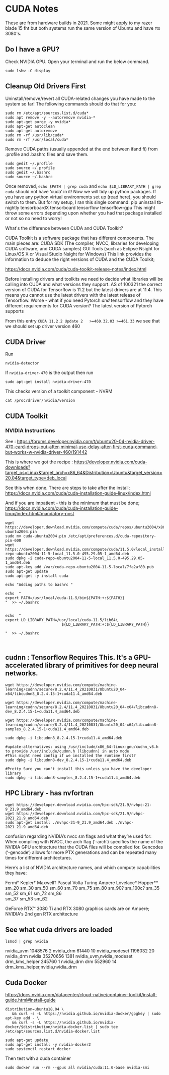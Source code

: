 # CUDA Notes

These are from hardware builds in 2021.  Some might apply to my razer blade 15 fht but both systems run the same version of Ubuntu and have rtx 3080's.

## Do I have a GPU?

Check  NVIDIA GPU. Open your terminal and run the below command.
```
sudo lshw -C display
```

## Cleanup Old Drivers First

Uninstall/remove/revert all CUDA-related changes you have made to the system so far! The following commands should do that for you:

```
sudo rm /etc/apt/sources.list.d/cuda*
sudo apt remove -y --autoremove nvidia-*
sudo apt-get purge -y nvidia*
sudo apt-get autoclean
sudo apt-get autoremove
sudo rm -rf /usr/lib/cuda*
sudo rm -rf /usr/local/cuda*
```

Remove CUDA paths (usually appended at the end between ifand fi) from .profile and .bashrc files and save them.

```
sudo gedit ~/.profile
sudo source ~/.profile
sudo gedit ~/.bashrc
sudo source ~/.bashrc
```

Once removed, `echo $PATH | grep cuda` and `echo $LD_LIBRARY_PATH | grep cuda` should not have ‘cuda’ in it!
Now we will tidy up python packages. If you have any python virtual environments set up (read here), you should switch to them. But for my setup, I ran this single command:
pip uninstall tb-nightly tensorboardX tensorboard tensorflow tensorflow-gpu
This might throw some errors depending upon whether you had that package installed or not so no need to worry!

What's the difference between CUDA and CUDA Toolkit?

CUDA Toolkit is a software package that has different components. The main pieces are: CUDA SDK (The compiler, NVCC, libraries for developing CUDA software, and CUDA samples) GUI Tools (such as Eclipse Nsight for Linux/OS X or Visual Studio Nsight for Windows) This link provides the information to deduce the right versions of CUDA and the CUDA Toolkit;

https://docs.nvidia.com/cuda/cuda-toolkit-release-notes/index.html


Before installing drivers and toolkits we need to decide what libraries will be calling into CUDA and what versions they support. AS of 100321 the correct version of CUDA for Tensorflow is 11.2 but the latest drivers are at 11.4. This means you cannot use the latest drivers with the latest release of Tensorflow. Worse - what if you need Pytorch *and* tensorflow and they have different requirements for CUDA version? The latest version of Pytorch supports

From this entry `CUDA 11.2.2 Update 2	>=460.32.03	>=461.33` we see that we should set up driver version 460

## CUDA Driver

Run

```
nvidia-detector
```

If `nvidia-driver-470` is the output then run

```
sudo apt-get install nvidia-driver-470
```

This checks version of a toolkit component - NVRM
```
cat /proc/driver/nvidia/version
```

## CUDA Toolkit

### NVIDIA Instructions

See : https://forums.developer.nvidia.com/t/ubuntu20-04-nvidia-driver-470-card-drops-out-after-minimal-use-delay-after-first-cuda-command-but-works-w-nvidia-driver-460/191442

This is where we got the recipe :
https://developer.nvidia.com/cuda-downloads?target_os=Linux&target_arch=x86_64&Distribution=Ubuntu&target_version=20.04&target_type=deb_local

See this when done. There are steps to take after the install;
https://docs.nvidia.com/cuda/cuda-installation-guide-linux/index.html

And if you are impatient - this is the minimum that must be done;
https://docs.nvidia.com/cuda/cuda-installation-guide-linux/index.html#mandatory-post



```
wget https://developer.download.nvidia.com/compute/cuda/repos/ubuntu2004/x86_64/cuda-ubuntu2004.pin
sudo mv cuda-ubuntu2004.pin /etc/apt/preferences.d/cuda-repository-pin-600
wget https://developer.download.nvidia.com/compute/cuda/11.5.0/local_installers/cuda-repo-ubuntu2004-11-5-local_11.5.0-495.29.05-1_amd64.deb
sudo dpkg -i cuda-repo-ubuntu2004-11-5-local_11.5.0-495.29.05-1_amd64.deb
sudo apt-key add /var/cuda-repo-ubuntu2004-11-5-local/7fa2af80.pub
sudo apt-get update
sudo apt-get -y install cuda

echo "Adding paths to bashrc "

echo  "
export PATH=/usr/local/cuda-11.5/bin${PATH:+:${PATH}}
"  >> ~/.bashrc


echo  "
export LD_LIBRARY_PATH=/usr/local/cuda-11.5/lib64\
                         ${LD_LIBRARY_PATH:+:${LD_LIBRARY_PATH}}

"  >> ~/.bashrc



```


## cudnn : Tensorflow Requires This. It's a GPU-accelerated library of primitives for deep neural networks.

```
wget https://developer.nvidia.com/compute/machine-learning/cudnn/secure/8.2.4/11.4_20210831/Ubuntu20_04-x64/libcudnn8_8.2.4.15-1+cuda11.4_amd64.deb

wget https://developer.nvidia.com/compute/machine-learning/cudnn/secure/8.2.4/11.4_20210831/Ubuntu20_04-x64/libcudnn8-dev_8.2.4.15-1+cuda11.4_amd64.deb

wget https://developer.nvidia.com/compute/machine-learning/cudnn/secure/8.2.4/11.4_20210831/Ubuntu20_04-x64/libcudnn8-samples_8.2.4.15-1+cuda11.4_amd64.deb

sudo dpkg -i libcudnn8_8.2.4.15-1+cuda11.4_amd64.deb

#update-alternatives: using /usr/include/x86_64-linux-gnu/cudnn_v8.h to provide /usr/include/cudnn.h (libcudnn) in auto mode
#This might need config if we installed the runtime first?
sudo dpkg -i libcudnn8-dev_8.2.4.15-1+cuda11.4_amd64.deb

#Pretty Sure you can't install this unless you have the developer library
sudo dpkg -i libcudnn8-samples_8.2.4.15-1+cuda11.4_amd64.deb
```

## HPC Library - has nvfortran

```
wget https://developer.download.nvidia.com/hpc-sdk/21.9/nvhpc-21-9_21.9_amd64.deb
wget https://developer.download.nvidia.com/hpc-sdk/21.9/nvhpc-2021_21.9_amd64.deb
sudo apt-get install ./nvhpc-21-9_21.9_amd64.deb ./nvhpc-2021_21.9_amd64.deb
```

confusion regarding NVIDIA’s nvcc sm flags and what they’re used for:
When compiling with NVCC, the arch flag (‘-arch‘) specifies the name of the NVIDIA GPU architecture that the CUDA files will be compiled for.
Gencodes (‘-gencode‘) allows for more PTX generations and can be repeated many times for different architectures.

Here’s a list of NVIDIA architecture names, and which compute capabilities they have:

Fermi†	Kepler†	Maxwell‡	Pascal	Volta	Turing	Ampere	Lovelace*	Hopper**
sm_20	sm_30	sm_50	sm_60	sm_70	sm_75	sm_80	sm_90?	sm_100c?
      sm_35	sm_52	sm_61	sm_72		sm_86		
      sm_37	sm_53	sm_62				

GeForce RTX™ 3080 Ti and RTX 3080 graphics cards are on Ampere; NVIDIA's 2nd gen RTX architecture


## See what cuda drivers are loaded

```
lsmod | grep nvidia
```

nvidia_uvm           1048576  2
nvidia_drm             61440  10
nvidia_modeset       1196032  20 nvidia_drm
nvidia              35270656  1381 nvidia_uvm,nvidia_modeset
drm_kms_helper        245760  1 nvidia_drm
drm                   552960  14 drm_kms_helper,nvidia,nvidia_drm




## Cuda Docker

https://docs.nvidia.com/datacenter/cloud-native/container-toolkit/install-guide.html#install-guide

```
distribution=ubuntu18.04 \
   && curl -s -L https://nvidia.github.io/nvidia-docker/gpgkey | sudo apt-key add - \
   && curl -s -L https://nvidia.github.io/nvidia-docker/$distribution/nvidia-docker.list | sudo tee /etc/apt/sources.list.d/nvidia-docker.list
```

```
sudo apt-get update
sudo apt-get install -y nvidia-docker2
sudo systemctl restart docker
```

Then test with a cuda container

```
sudo docker run --rm --gpus all nvidia/cuda:11.0-base nvidia-smi
```
